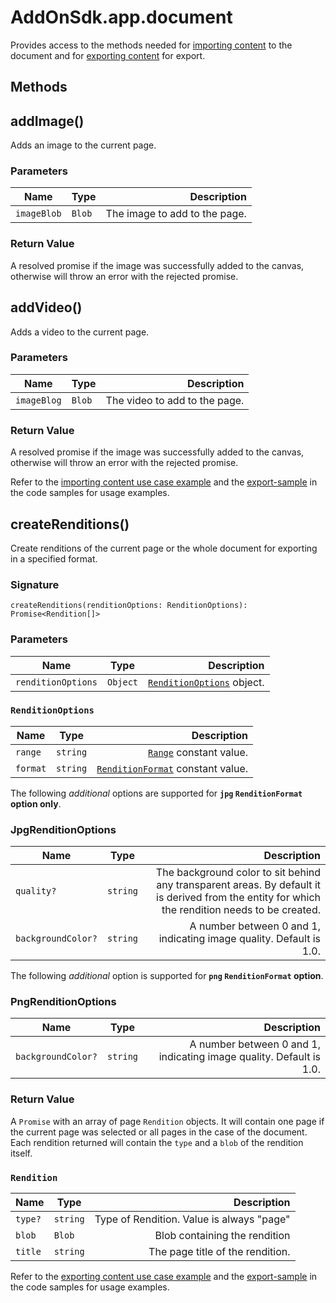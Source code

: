 # AddOnSdk.app.document
Provides access to the methods needed for [importing content](../../guides/develop/#importing-content) to the document and for [exporting content](../../guides/develop/#exporting-content) for export.

## Methods
## addImage()
<!--addImage(imageBlob: Blob): Promise<void>;-->
Adds an image to the current page. 

### Parameters
| Name          | Type         | Description   |
| ------------- | -------------| -----------:  |
| `imageBlob`   | `Blob`       | The image to add to the page. |

### Return Value
A resolved promise if the image was successfully added to the canvas, otherwise will throw an error with the rejected promise.

## addVideo()
<!-- addVideo(blob: Blob): Promise<void>; -->
Adds a video to the current page. 

### Parameters
| Name          | Type         | Description   |
| ------------- | -------------| -----------:  |
| `imageBlog`   | `Blob`       | The video to add to the page. |

### Return Value
A resolved promise if the image was successfully added to the canvas, otherwise will throw an error with the rejected promise.

<InlineAlert slots="text" variant="info"/>

Refer to the [importing content use case example](../../guides/develop/#importing-content) and the [export-sample](../../samples.md) in the code samples for usage examples.


## createRenditions()
Create renditions of the current page or the whole document for exporting in a specified format. 

### Signature
`createRenditions(renditionOptions: RenditionOptions): Promise<Rendition[]>`

### Parameters
| Name                | Type         | Description   |
| --------------------| -------------| -----------:  |
| `renditionOptions`  | `Object`     | [`RenditionOptions`](#renditionoptions) object.

### `RenditionOptions`
| Name          | Type         | Description   |
| ------------- | -------------| -----------:  |
| `range`       | `string`     | [`Range`](./addonsdk-constants.md) constant value. | 
| `format`      | `string`     |  [`RenditionFormat`](./addonsdk-constants.md) constant value. | 


<InlineAlert slots="text" variant="info"/>

The following *additional* options are supported for **`jpg` `RenditionFormat` option only**.

### JpgRenditionOptions
| Name          | Type         | Description   |
| ------------- | -------------| -----------:  |
| `quality?`       | `string`     | The background color to sit behind any transparent areas. By default it is derived from the entity for which the rendition needs to be created.
| `backgroundColor?` | `string`     |  A number between 0 and 1, indicating image quality. Default is 1.0. |

<InlineAlert slots="text" variant="info"/>

The following *additional* option is supported for **`png` `RenditionFormat` option**.

### PngRenditionOptions
| Name          | Type         | Description   |
| ------------- | -------------| -----------:  |
| `backgroundColor?` | `string` |  A number between 0 and 1, indicating image quality. Default is 1.0. |

### Return Value
A `Promise` with an array of page `Rendition` objects. It will contain one page if the current page was selected or all pages in the case of the document. Each rendition returned will contain the `type` and a `blob` of the rendition itself.

### `Rendition`
| Name          | Type         | Description   |
| ------------- | -------------| -----------:  |
| `type?`       | `string`     |  Type of Rendition. Value is always "page" |
| `blob`        | `Blob`       | Blob containing the rendition |
| `title`       | `string`     | The page title of the rendition. | 

<InlineAlert slots="text" variant="info"/>

Refer to the [exporting content use case example](../../guides/develop/#importing-content) and the [export-sample](../../samples.md) in the code samples for usage examples.

